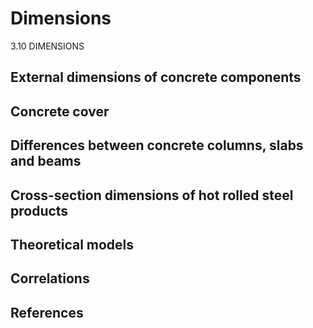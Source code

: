 # Dimensions
3.10 DIMENSIONS

## External dimensions of concrete components
## Concrete cover
## Differences between concrete columns, slabs and beams
## Cross-section dimensions of hot rolled steel products
## Theoretical models
## Correlations
## References

